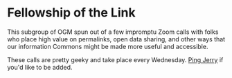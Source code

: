 # Fellowship of the Link

This subgroup of OGM spun out of a few impromptu Zoom calls with folks who place high value on permalinks, open data sharing, and other ways that our information Commons might be made more useful and accessible. 

These calls are pretty geeky and take place every Wednesday. [Ping Jerry](mailto:sociate@gmail.com) if you'd like to be added. 